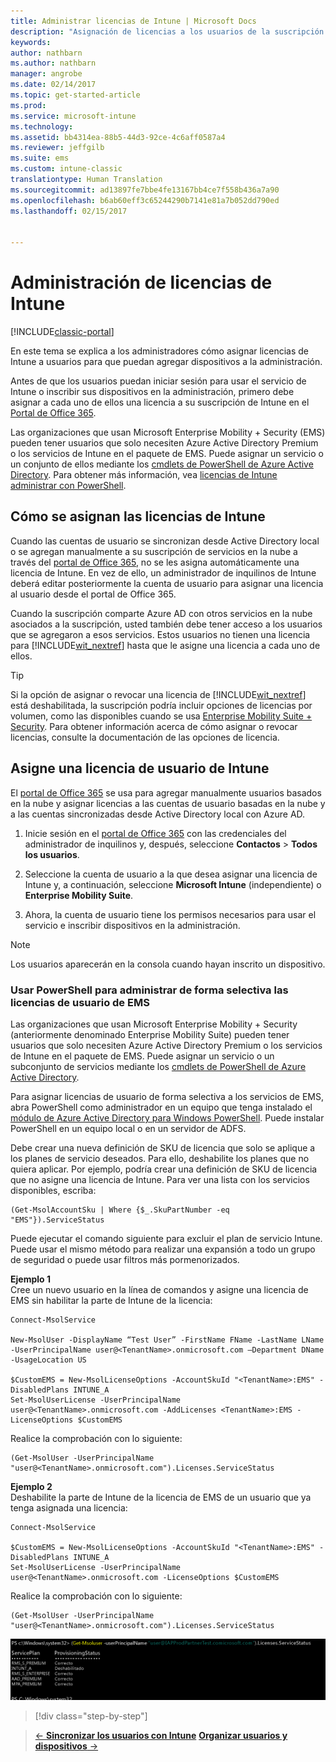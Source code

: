 ```yaml
---
title: Administrar licencias de Intune | Microsoft Docs
description: "Asignación de licencias a los usuarios de la suscripción de Intune."
keywords: 
author: nathbarn
ms.author: nathbarn
manager: angrobe
ms.date: 02/14/2017
ms.topic: get-started-article
ms.prod: 
ms.service: microsoft-intune
ms.technology: 
ms.assetid: bb4314ea-88b5-44d3-92ce-4c6aff0587a4
ms.reviewer: jeffgilb
ms.suite: ems
ms.custom: intune-classic
translationtype: Human Translation
ms.sourcegitcommit: ad13897fe7bbe4fe13167bb4ce7f558b436a7a90
ms.openlocfilehash: b6ab60eff3c65244290b7141e81a7b052dd790ed
ms.lasthandoff: 02/15/2017


---
```


# <a name="manage-intune-licenses"></a>Administración de licencias de Intune

[!INCLUDE[classic-portal](../includes/classic-portal.md)]

En este tema se explica a los administradores cómo asignar licencias de Intune a usuarios para que puedan agregar dispositivos a la administración.

Antes de que los usuarios puedan iniciar sesión para usar el servicio de Intune o inscribir sus dispositivos en la administración, primero debe asignar a cada uno de ellos una licencia a su suscripción de Intune en el [Portal de Office 365](http://go.microsoft.com/fwlink/p/?LinkId=698854).

Las organizaciones que usan Microsoft Enterprise Mobility + Security (EMS) pueden tener usuarios que solo necesiten Azure Active Directory Premium o los servicios de Intune en el paquete de EMS. Puede asignar un servicio o un conjunto de ellos mediante los [cmdlets de PowerShell de Azure Active Directory](https://msdn.microsoft.com/library/jj151815.aspx). Para obtener más información, vea [licencias de Intune administrar con PowerShell](start-with-a-paid-subscription-to-microsoft-intune-step-4-posh.md).

## <a name="how-intune-licenses-are-assigned"></a>Cómo se asignan las licencias de Intune
Cuando las cuentas de usuario se sincronizan desde Active Directory local o se agregan manualmente a su suscripción de servicios en la nube a través del [portal de Office 365](http://go.microsoft.com/fwlink/p/?LinkId=698854), no se les asigna automáticamente una licencia de Intune. En vez de ello, un administrador de inquilinos de Intune deberá editar posteriormente la cuenta de usuario para asignar una licencia al usuario desde el portal de Office 365.

Cuando la suscripción comparte Azure AD con otros servicios en la nube asociados a la suscripción, usted también debe tener acceso a los usuarios que se agregaron a esos servicios. Estos usuarios no tienen una licencia para [!INCLUDE[wit_nextref](../includes/wit_nextref_md.md)] hasta que le asigne una licencia a cada uno de ellos.

> [!TIP]
> Si la opción de asignar o revocar una licencia de [!INCLUDE[wit_nextref](../includes/wit_nextref_md.md)] está deshabilitada, la suscripción podría incluir opciones de licencias por volumen, como las disponibles cuando se usa [Enterprise Mobility Suite + Security](https://www.microsoft.com/en-us/server-cloud/enterprise-mobility/overview.aspx). Para obtener información acerca de cómo asignar o revocar licencias, consulte la documentación de las opciones de licencia.

## <a name="assign-an-intune-user-license"></a>Asigne una licencia de usuario de Intune

El [portal de Office 365](http://go.microsoft.com/fwlink/p/?LinkId=698854) se usa para agregar manualmente usuarios basados en la nube y asignar licencias a las cuentas de usuario basadas en la nube y a las cuentas sincronizadas desde Active Directory local con Azure AD.

1.  Inicie sesión en el [portal de Office 365](http://go.microsoft.com/fwlink/p/?LinkId=698854) con las credenciales del administrador de inquilinos y, después, seleccione **Contactos** > **Todos los usuarios**.

2.  Seleccione la cuenta de usuario a la que desea asignar una licencia de Intune y, a continuación, seleccione **Microsoft Intune** (independiente) o **Enterprise Mobility Suite**.

3.  Ahora, la cuenta de usuario tiene los permisos necesarios para usar el servicio e inscribir dispositivos en la administración.

> [!NOTE]
> Los usuarios aparecerán en la consola cuando hayan inscrito un dispositivo.

### <a name="use-powershell-to-selectively-manage-ems-user-licenses"></a>Usar PowerShell para administrar de forma selectiva las licencias de usuario de EMS
Las organizaciones que usan Microsoft Enterprise Mobility + Security (anteriormente denominado Enterprise Mobility Suite) pueden tener usuarios que solo necesiten Azure Active Directory Premium o los servicios de Intune en el paquete de EMS. Puede asignar un servicio o un subconjunto de servicios mediante los [cmdlets de PowerShell de Azure Active Directory](https://msdn.microsoft.com/library/jj151815.aspx).

Para asignar licencias de usuario de forma selectiva a los servicios de EMS, abra PowerShell como administrador en un equipo que tenga instalado el [módulo de Azure Active Directory para Windows PowerShell](https://msdn.microsoft.com/library/jj151815.aspx#bkmk_installmodule). Puede instalar PowerShell en un equipo local o en un servidor de ADFS.

Debe crear una nueva definición de SKU de licencia que solo se aplique a los planes de servicio deseados. Para ello, deshabilite los planes que no quiera aplicar. Por ejemplo, podría crear una definición de SKU de licencia que no asigne una licencia de Intune. Para ver una lista con los servicios disponibles, escriba:

    (Get-MsolAccountSku | Where {$_.SkuPartNumber -eq "EMS"}).ServiceStatus

Puede ejecutar el comando siguiente para excluir el plan de servicio Intune. Puede usar el mismo método para realizar una expansión a todo un grupo de seguridad o puede usar filtros más pormenorizados.

**Ejemplo 1**<br>
Cree un nuevo usuario en la línea de comandos y asigne una licencia de EMS sin habilitar la parte de Intune de la licencia:

    Connect-MsolService

    New-MsolUser -DisplayName “Test User” -FirstName FName -LastName LName -UserPrincipalName user@<TenantName>.onmicrosoft.com –Department DName -UsageLocation US

    $CustomEMS = New-MsolLicenseOptions -AccountSkuId "<TenantName>:EMS" -DisabledPlans INTUNE_A
    Set-MsolUserLicense -UserPrincipalName user@<TenantName>.onmicrosoft.com -AddLicenses <TenantName>:EMS -LicenseOptions $CustomEMS


Realice la comprobación con lo siguiente:

    (Get-MsolUser -UserPrincipalName "user@<TenantName>.onmicrosoft.com").Licenses.ServiceStatus

**Ejemplo 2**<br>
Deshabilite la parte de Intune de la licencia de EMS de un usuario que ya tenga asignada una licencia:

    Connect-MsolService

    $CustomEMS = New-MsolLicenseOptions -AccountSkuId "<TenantName>:EMS" -DisabledPlans INTUNE_A
    Set-MsolUserLicense -UserPrincipalName user@<TenantName>.onmicrosoft.com -LicenseOptions $CustomEMS

Realice la comprobación con lo siguiente:

    (Get-MsolUser -UserPrincipalName "user@<TenantName>.onmicrosoft.com").Licenses.ServiceStatus

![PoSH-AddLic-Verify](./media/posh-addlic-verify.png)

>[!div class="step-by-step"]

>[&larr; **Sincronizar los usuarios con Intune**](.\start-with-a-paid-subscription-to-microsoft-intune-step-2.md)     [**Organizar usuarios y dispositivos** &rarr;](.\start-with-a-paid-subscription-to-microsoft-intune-step-5.md)  

